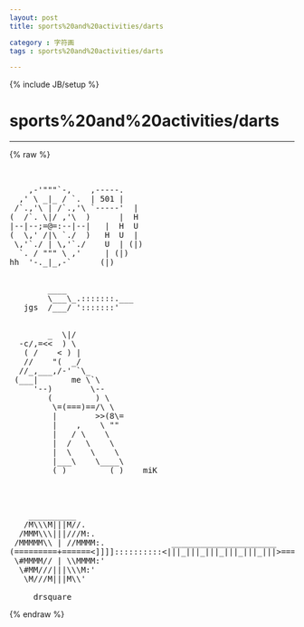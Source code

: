 ```yaml
---
layout: post
title: sports%20and%20activities/darts
category : 字符画
tags : sports%20and%20activities/darts
---
```

{% include JB/setup %}
# sports%20and%20activities/darts
---
{% raw %}
<pre>


    ,-&#039;&quot;&quot;&quot;`-,    ,-----.
  ,&#039; \ _|_ / `.  | 501 |
 /`.,&#039;\ | /`.,&#039;\ `-----&#039;  |
(  /`. \|/ ,&#039;\  )      |  H
|--|--;=@=:--|--|   |  H  U
(  \,&#039; /|\ `./  )   H  U  |
 \,&#039;`./ | \,&#039;`./    U  | (|)
  `. / &quot;&quot;&quot; \ ,&#039;     | (|)
hh  &#039;-._|_,-`      (|)


        ____
        \___\_.:::::::.___
   jgs  /___/ &#039;:::::::&#039;


        _  \|/
  -c/,=&lt;&lt;  ) \
   ( /    &lt; ) |
   //    &quot;(  _/
  //_,___,/-&#039; `\_
 (___|       me \`\
     &#039;--)        \--
        (         ) \
         \=(===)==/\ \
         |        &gt;&gt;(8\=
         |    ,    \ &quot;&quot;
         |   / \    \
         |  /   \    \
         |  \    \    \
         |___\    \____\
         ( )         ( )    miK


                                             
                                             
    __________                                    
   /M\\\M|||M//.                                  
  /MMM\\\|||///M:.                                
 /MMMMM\\ | //MMMM:.              ______________________
(=========+======&lt;]]]]::::::::::&lt;|||_|||_|||_|||_|||_|||&gt;=========-
 \#MMMM// | \\MMMM:&#039;                              
  \#MM///|||\\\M:&#039;                                 
   \M///M|||M\\&#039;                                  
                                             
     drsquare </pre>
{% endraw %}
